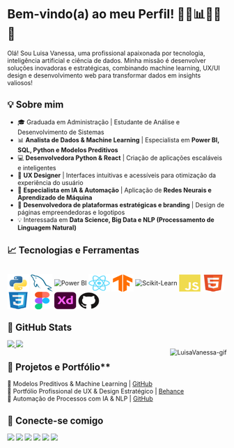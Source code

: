 # Bem-vindo(a) ao meu Perfil! 👩‍💻📊🎨🤖🚀  

Olá! Sou Luisa Vanessa, uma profissional apaixonada por tecnologia, inteligência artificial e ciência de dados. Minha missão é desenvolver soluções inovadoras e estratégicas, combinando machine learning, UX/UI design e desenvolvimento web para transformar dados em insights valiosos!  

## 💡 Sobre mim
- 🎓 Graduada em Administração | Estudante de Análise e Desenvolvimento de Sistemas  
- 📊 **Analista de Dados & Machine Learning** | Especialista em **Power BI, SQL, Python e Modelos Preditivos**  
- 💻 **Desenvolvedora Python & React** | Criação de aplicações escaláveis e inteligentes  
- 🎨 **UX Designer** | Interfaces intuitivas e acessíveis para otimização da experiência do usuário  
- 🤖 **Especialista em IA & Automação** | Aplicação de **Redes Neurais e Aprendizado de Máquina**  
- 🚀 **Desenvolvedora de plataformas estratégicas e branding** | Design de páginas empreendedoras e logotipos  
- 💡 Interessada em **Data Science, Big Data e NLP (Processamento de Linguagem Natural)**  



## 📈 Tecnologias e Ferramentas
<div style="display: inline_block"><br>  
  <img align="center" alt="Python" height="40" width="50" src="https://raw.githubusercontent.com/devicons/devicon/master/icons/python/python-original.svg">  
  <img align="center" alt="SQL" height="40" width="50" src="https://raw.githubusercontent.com/devicons/devicon/master/icons/mysql/mysql-original.svg">  
  <img align="center" alt="Power BI" height="40" width="50" src="https://cdn.worldvectorlogo.com/logos/power-bi.svg">  
  <img align="center" alt="React" height="40" width="50" src="https://raw.githubusercontent.com/devicons/devicon/master/icons/react/react-original.svg">  
  <img align="center" alt="TensorFlow" height="40" width="50" src="https://raw.githubusercontent.com/devicons/devicon/master/icons/tensorflow/tensorflow-original.svg">  
  <img align="center" alt="Scikit-Learn" height="40" width="50" src="https://raw.githubusercontent.com/devicons/devicon/master/icons/scikit-learn/scikit-learn-original.svg">  
  <img align="center" alt="JavaScript" height="40" width="50" src="https://raw.githubusercontent.com/devicons/devicon/master/icons/javascript/javascript-plain.svg">  
  <img align="center" alt="HTML5" height="40" width="50" src="https://raw.githubusercontent.com/devicons/devicon/master/icons/html5/html5-original.svg">  
  <img align="center" alt="CSS3" height="40" width="50" src="https://raw.githubusercontent.com/devicons/devicon/master/icons/css3/css3-original.svg">  
  <img align="center" alt="Figma" height="40" width="50" src="https://raw.githubusercontent.com/devicons/devicon/master/icons/figma/figma-original.svg">  
  <img align="center" alt="Adobe XD" height="40" width="50" src="https://raw.githubusercontent.com/devicons/devicon/master/icons/xd/xd-original.svg">  
  <img align="center" alt="GitHub" height="40" width="50" src="https://raw.githubusercontent.com/devicons/devicon/master/icons/github/github-original.svg">  
</div>



## 📌 GitHub Stats  
<div>  
  <a href="https://beacons.ai/Luisavanessa31">  
    <img height="180em" src="https://github-readme-stats.vercel.app/api?username=Luisavanessa31&show_icons=true&theme=dracula&include_all_commits=true&count_private=true"/>  
    <img height="180em" src="https://github-readme-stats.vercel.app/api/top-langs/?username=Luisavanessa31&layout=compact&langs_count=16&theme=dracula"/>  
  </a>  
</div>  
<img align="right" alt="LuisaVanessa-gif" src="https://cdn.discordapp.com/attachments/795358919417397246/825430589581688872/hi.gif">  



## 📌 Projetos e Portfólio**  
🔗 Modelos Preditivos & Machine Learning | [GitHub](https://github.com/Luisavanessa31/Estudos-de-Dados-Demonstrativos)  
🔗 Portfólio Profissional de UX & Design Estratégico | [Behance](https://www.behance.net/)  
🔗 Automação de Processos com IA & NLP | [GitHub](https://github.com/)  



## 🔗 Conecte-se comigo
<div>  
  <a href="https://www.youtube.com/@luisavanessaevangelista5157/featured" target="_blank"><img src="https://img.shields.io/badge/YouTube-FF0000?style=for-the-badge&logo=youtube&logoColor=white"></a>  
  <a href="https://www.instagram.com/elilexlv2031/" target="_blank"><img src="https://img.shields.io/badge/-Instagram-%23E4405F?style=for-the-badge&logo=instagram&logoColor=white"></a>  
  <a href="https://www.linkedin.com/in/luisa-vanessa-evangelista-888b7b188/" target="_blank"><img src="https://img.shields.io/badge/-LinkedIn-%230077B5?style=for-the-badge&logo=linkedin&logoColor=white"></a>  
  <a href="https://twitter.com/LuisaVanessa?s=09" target="_blank"><img src="https://img.shields.io/badge/Twitter-1DA1F2?style=for-the-badge&logo=twitter&logoColor=white"></a>  
  <a href="mailto:luisavanessa27@gmail.com"><img src="https://img.shields.io/badge/-Gmail-%23333?style=for-the-badge&logo=gmail&logoColor=white"></a>  
  <a href="https://discord.gg/wagxzStdcR" target="_blank"><img src="https://img.shields.io/badge/Discord-LVSustentável%232816-7289DA?style=for-the-badge&logo=discord&logoColor=white"></a>  
</div>  



